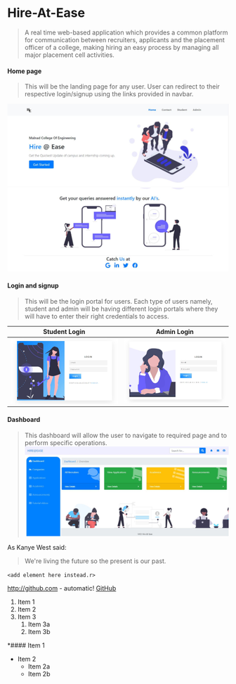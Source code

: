 # Hire-At-Ease

> A real time web-based application which provides a common platform for communication between recruiters, applicants and the placement officer of a college, making hiring an easy process by managing all major placement cell activities.

#### Home page
> This will be the landing page for any user. User can redirect to their respective login/signup using the links provided in navbar.

![Home Page](https://github.com/srilakshmihs/Hire-At-Ease/blob/master/public/display/hm1.JPG)
![Home Page](https://github.com/srilakshmihs/Hire-At-Ease/blob/master/public/display/hm3.JPG)

#### Login and signup
> This will be the login portal for users. Each type of users namely, student and admin will be having different login portals where they will have to enter their right credentials to access.

Student Login              |  Admin Login
:-------------------------:|:-------------------------:
![](https://github.com/srilakshmihs/Hire-At-Ease/blob/master/public/display/login1.JPG)  |  ![](https://github.com/srilakshmihs/Hire-At-Ease/blob/master/public/display/login2.JPG)

#### Dashboard
> This dashboard will allow the user to navigate to required page and to perform specific operations.
![](https://github.com/srilakshmihs/Hire-At-Ease/blob/master/public/display/dash1.JPG)



As Kanye West said:

> We're living the future so
> the present is our past.


`<add element here instead.r>` 

http://github.com - automatic!
[GitHub](http://github.com)

1. Item 1
1. Item 2
1. Item 3
   1. Item 3a
   1. Item 3b

*#### Item 1
* Item 2
  * Item 2a
  * Item 2b

